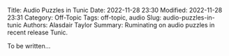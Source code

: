 Title: Audio Puzzles in Tunic
Date: 2022-11-28 23:30
Modified: 2022-11-28 23:31
Category: Off-Topic
Tags: off-topic, audio
Slug: audio-puzzles-in-tunic
Authors: Alasdair Taylor
Summary: Ruminating on audio puzzles in recent release Tunic.

To be written...
